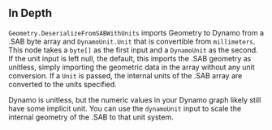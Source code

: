 ## In Depth
`Geometry.DeserializeFromSABWithUnits` imports Geometry to Dynamo from a .SAB byte array and `DynamoUnit.Unit` that is convertible from `millimeters`. This node takes a `byte[]` as the first input and a `DynamoUnit` as the second. If the unit input is left null, the default, this imports the .SAB geometry as unitless, simply importing the geometric data in the array without any unit conversion. If a `Unit` is passed, the internal units of the .SAB array are converted to the units specified.

Dynamo is unitless, but the numeric values in your Dynamo graph likely still have some implicit unit. You can use the `dynamoUnit` input to scale the internal geometry of the .SAB to that unit system.
